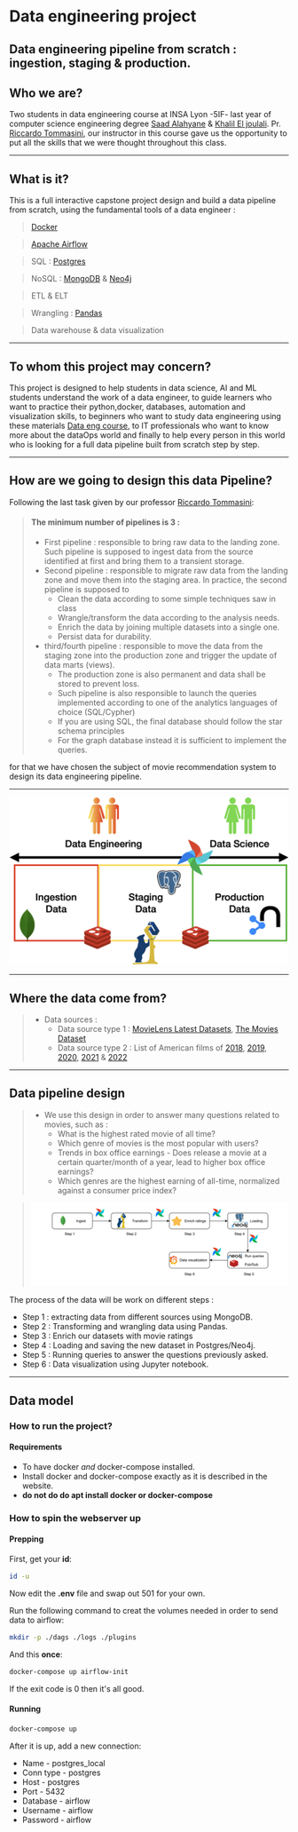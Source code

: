 # Data engineering project
Data engineering pipeline from scratch  : ingestion, staging &amp; production.
---
Who we are?
---
Two students in data engineering course at INSA Lyon -5IF- last year of computer science engineering degree [Saad Alahyane](https://www.linkedin.com/in/saad-alahyane-5270a2228/) & [Khalil El joulali](https://www.linkedin.com/in/khalil-el-joulali-6925931b5/).
Pr.[ Riccardo Tommasini](https://riccardotommasini.com/), our instructor in this course gave us the opportunity to put all the skills that we were thought throughout this class.

---
What is it?
---
This is a full interactive capstone project design and build a data pipeline from scratch, using the fundamental tools of a data engineer :
> [Docker](https://www.docker.com/) 

> [Apache Airflow](https://airflow.apache.org/)

> SQL : [Postgres](https://www.postgresql.org/) 
 
> NoSQL : [MongoDB](https://www.mongodb.com/) & [Neo4j](https://neo4j.com/)

> ETL & ELT

> Wrangling : [Pandas](https://pandas.pydata.org/)

> Data warehouse & data visualization 

---
To whom this project may concern?
---
This project is designed to help students in data science, AI and ML students understand the work of a data engineer,
to guide learners who want to practice their python,docker, databases, automation and visualization skills, to beginners who want to study data engineering using these materials [Data eng course](https://riccardotommasini.com/teaching/),
to IT professionals who want to know more about the dataOps world and finally to help every person in this world who is looking for a full data pipeline built from scratch step by step.

---
How are we going to design this data Pipeline?
---
Following the last task given by our professor [Riccardo Tommasini](https://riccardotommasini.com/): 
> #### The minimum number of pipelines is 3 :
> * First pipeline : responsible to bring raw data to the landing zone. Such pipeline is supposed to ingest data from the source identified at first and bring them to a transient storage.
> * Second pipeline : responsible to migrate raw data from the landing zone and move them into the staging area. In practice, the second pipeline is supposed to
>   * Clean the data according to some simple techniques saw in class 
>   * Wrangle/transform the data according to the analysis needs.
>   * Enrich the data by joining multiple datasets into a single one.
>   * Persist data for durability.
> * third/fourth pipeline : responsible to move the data from the staging zone into the production zone and trigger the update of data marts (views). 
>   * The production zone is also permanent and data shall be stored to prevent loss.
>   * Such pipeline is also responsible to launch the queries implemented according to one of the analytics languages of choice (SQL/Cypher)
>   * If you are using SQL, the final database should follow the star schema principles
>   * For the graph database instead it is sufficient to implement the queries.



for that we have chosen the subject of movie recommendation system to design its data engineering pipeline.

---
<img src="others/images/pipeline_physical_all.png">


---
Where the data come from?
---
> * Data sources :
>   * Data source type 1 : [MovieLens Latest Datasets](https://grouplens.org/datasets/movielens/latest/), [The Movies Dataset](https://www.kaggle.com/datasets/rounakbanik/the-movies-dataset?select=credits.csv)
>   * Data source type 2 : List of American films of [2018](https://en.wikipedia.org/wiki/List_of_American_films_of_2018), [2019](https://en.wikipedia.org/wiki/List_of_American_films_of_2019), [2020](https://en.wikipedia.org/wiki/List_of_American_films_of_2020), [2021](https://en.wikipedia.org/wiki/List_of_American_films_of_2021) & [2022](https://en.wikipedia.org/wiki/List_of_American_films_of_2022)
---
Data pipeline design
---
> * We use this design in order to answer many questions related to movies, such as :
>   * What is the highest rated movie of all time?
>   * Which genre of movies is the most popular with users?
>   * Trends in box office earnings - Does release a movie at a certain quarter/month of a year, lead to higher box office earnings?
>   * Which genres are the highest earning of all-time, normalized against a consumer price index?


> <img src="others/images/dataPipeDes.png">
The process of the data will be work on different steps :
* Step 1 : extracting data from different sources using MongoDB.
* Step 2 : Transforming and wrangling data using Pandas.
* Step 3 : Enrich our datasets with movie ratings
* Step 4 : Loading and saving the new dataset in Postgres/Neo4j.
* Step 5 : Running queries to answer the questions previously asked.
* Step 6 : Data visualization using Jupyter notebook.
---
Data model 
---
### How to run the project?
#### Requirements

* To have docker *and* docker-compose installed.
* Install docker and docker-compose exactly as it is described in the website.
* **do not do do apt install docker or docker-compose**

### How to spin the webserver up

#### Prepping

First, get your **id**:
```sh
id -u
```

Now edit the **.env** file and swap out 501 for your own.

Run the following command to creat the volumes needed in order to send data to airflow:
```sh
mkdir -p ./dags ./logs ./plugins
```

And this **once**:
```sh
docker-compose up airflow-init
```
If the exit code is 0 then it's all good.

#### Running

```sh
docker-compose up
```

After it is up, add a new connection:

* Name - postgres_local
* Conn type - postgres
* Host - postgres
* Port - 5432
* Database - airflow
* Username - airflow
* Password - airflow

